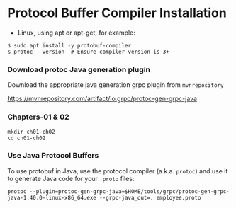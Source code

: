 # Protocol Buffer Compiler Installation

- Linux, using apt or apt-get, for example:

```
$ sudo apt install -y protobuf-compiler
$ protoc --version  # Ensure compiler version is 3+
```

### Download protoc Java generation plugin

Download the appropriate java generation grpc plugin from `mvnrepository`

https://mvnrepository.com/artifact/io.grpc/protoc-gen-grpc-java

### Chapters-01 & 02
```
mkdir ch01-ch02
cd ch01-ch02
```

### Use Java Protocol Buffers

To use protobuf in Java, use the protocol compiler (a.k.a. `protoc`) and use it to generate Java code for your `.proto` files:

```
protoc --plugin=protoc-gen-grpc-java=$HOME/tools/grpc/protoc-gen-grpc-java-1.40.0-linux-x86_64.exe --grpc-java_out=. employee.proto
```
